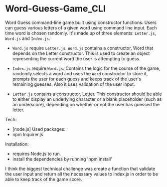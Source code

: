# Word-Guess-Game_CLI

Word Guess command-line game built using constructor functions.
Users can guess various letters of a given word using command line input.
Each time word is chosen randomly.
It's made up of three elements: `Letter.js`, `Word.js` and `Index.js`.

- `Word.js` require `Letter.js`. `Word.js` contains a constructor, Word that depends on the Letter constructor. This is used to create an object representing the current word the user is attempting to guess.
- `Index.js` require `Word.js`. Contains the logic for the course of the game, randomly selects a word and uses the `Word` constructor to store it, prompts the user for each guess and keeps track of the user's remaining guesses. Also it uses validation of the user input.

- `Letter.js` contains a constructor, Letter. This constructor should be able to either display an underlying character or a blank placeholder (such as an underscore), depending on whether or not the user has guessed the letter.

Tech:

- [node.js]
  Used packages:
- npm Inquirer.js

Installation:

- requires Node.js to run.
- install the dependencies by running 'npm install'

I think the biggest technical challenge was create a function that validate the user input and return all the necessary values to index.js in order to be able to keep track of the game score.
